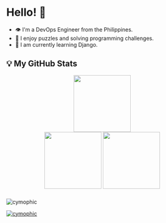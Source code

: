 
# Hello! 👋 

- 👁 I'm a DevOps Engineer from the Philippines.
- 🚀 I enjoy puzzles and solving programming challenges.
- 🔎 I am currently learning Django.

###

## 💡 My GitHub Stats

<div align="center">
  <img src="https://streak-stats.demolab.com?user=cymophic&locale=en&mode=daily&hide_border=false&background=222222&currStreakNum=E4E4E4&sideNums=E4E4E4&currStreakLabel=FB8C00&sideLabels=E4E4E4&dates=E4E4E4&date_format=n/j[/y]&border=838383&card_width=437" height="150"/> 
  <br/>
  <img src="https://github-readme-stats.vercel.app/api/top-langs?username=cymophic&layout=compact&langs_count=6&bg_color=222222&title_color=E4E4E4&text_color=E4E4E4&border_color=838383&exclude_repo=&card_width=370" height="150"/>
  <img src="https://github-readme-stats.vercel.app/api?username=cymophic&bg_color=222222&show_icons=true&icon_color=FB8C00&title_color=E4E4E4&text_color=E4E4E4&border_color=838383&card_width=326" height="150"/>
</div>

###

<p align="left"> <img src="https://komarev.com/ghpvc/?username=cymophic&label=Profile%20views&color=0e75b6&style=flat" alt="cymophic" /> </p>

<p align="left"> <a href="https://github.com/ryo-ma/github-profile-trophy"><img src="https://github-profile-trophy.vercel.app/?username=cymophic" alt="cymophic" /></a> </p>
